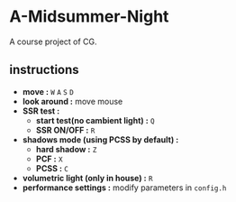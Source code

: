 # A-Midsummer-Night
A course project of CG.
## instructions
+ **move :** `W` `A` `S` `D`
+ **look around :** move mouse
+ **SSR test :**
    + **start test(no cambient light) :** `Q`
    + **SSR ON/OFF :** `R`
+ **shadows mode (using PCSS by default) :**
    + **hard shadow :** `Z`
    + **PCF :** `X`
    + **PCSS :** `C`
+ **volumetric light (only in house) :** `R`
+ **performance settings :** modify parameters in `config.h`